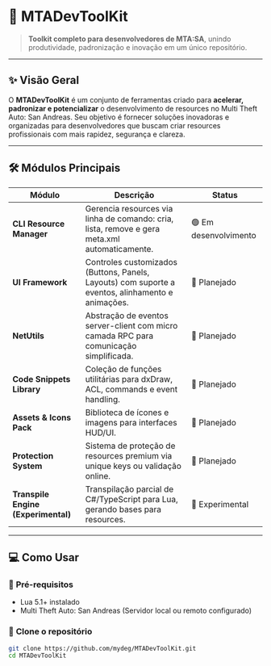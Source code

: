 # 🚀 MTADevToolKit

> **Toolkit completo para desenvolvedores de MTA:SA**, unindo produtividade, padronização e inovação em um único repositório.

---

## ✨ **Visão Geral**

O **MTADevToolKit** é um conjunto de ferramentas criado para **acelerar, padronizar e potencializar** o desenvolvimento de resources no Multi Theft Auto: San Andreas. Seu objetivo é fornecer soluções inovadoras e organizadas para desenvolvedores que buscam criar resources profissionais com mais rapidez, segurança e clareza.

---

## 🛠️ **Módulos Principais**

| Módulo | Descrição | Status |
|--------|-----------|--------|
| **CLI Resource Manager** | Gerencia resources via linha de comando: cria, lista, remove e gera meta.xml automaticamente. | 🟢 Em desenvolvimento |
| **UI Framework** | Controles customizados (Buttons, Panels, Layouts) com suporte a eventos, alinhamento e animações. | 🔵 Planejado |
| **NetUtils** | Abstração de eventos server-client com micro camada RPC para comunicação simplificada. | 🔵 Planejado |
| **Code Snippets Library** | Coleção de funções utilitárias para dxDraw, ACL, commands e event handling. | 🔵 Planejado |
| **Assets & Icons Pack** | Biblioteca de ícones e imagens para interfaces HUD/UI. | 🔵 Planejado |
| **Protection System** | Sistema de proteção de resources premium via unique keys ou validação online. | 🔵 Planejado |
| **Transpile Engine (Experimental)** | Transpilação parcial de C#/TypeScript para Lua, gerando bases para resources. | 🔴 Experimental |

---

## 💻 **Como Usar**

### 📌 **Pré-requisitos**

- Lua 5.1+ instalado
- Multi Theft Auto: San Andreas (Servidor local ou remoto configurado)

### 🔧 **Clone o repositório**

```bash
git clone https://github.com/mydeg/MTADevToolKit.git
cd MTADevToolKit

